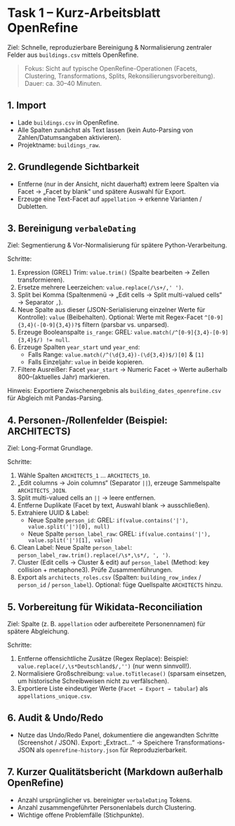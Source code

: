 # Task 1 – Kurz-Arbeitsblatt OpenRefine

Ziel: Schnelle, reproduzierbare Bereinigung & Normalisierung zentraler Felder aus `buildings.csv` mittels OpenRefine.

> Fokus: Sicht auf typische OpenRefine-Operationen (Facets, Clustering, Transformations, Splits, Rekonsilierungsvorbereitung). Dauer: ca. 30–40 Minuten.

## 1. Import

- Lade `buildings.csv` in OpenRefine.
- Alle Spalten zunächst als Text lassen (kein Auto-Parsing von Zahlen/Datumsangaben aktivieren).
- Projektname: `buildings_raw`.

## 2. Grundlegende Sichtbarkeit

- Entferne (nur in der Ansicht, nicht dauerhaft) extrem leere Spalten via Facet → „Facet by blank“ und spätere Auswahl für Export.
- Erzeuge eine Text-Facet auf `appellation` → erkenne Varianten / Dubletten.

## 3. Bereinigung `verbaleDating`

Ziel: Segmentierung & Vor-Normalisierung für spätere Python-Verarbeitung.

Schritte:

1. Expression (GREL) Trim: `value.trim()` (Spalte bearbeiten → Zellen transformieren).
2. Ersetze mehrere Leerzeichen: `value.replace(/\s+/,' ')`.
3. Split bei Komma (Spaltenmenü → „Edit cells → Split multi-valued cells“ → Separator `,`).
4. Neue Spalte aus dieser (JSON-Serialisierung einzelner Werte für Kontrolle): `value` (Beibehalten). Optional: Werte mit Regex-Facet `^[0-9]{3,4}(-[0-9]{3,4})?$` filtern (parsbar vs. unparsed).
5. Erzeuge Booleanspalte `is_range`: GREL: `value.match(/^[0-9]{3,4}-[0-9]{3,4}$/) != null`.
6. Erzeuge Spalten `year_start` und `year_end`:
   - Falls Range: `value.match(/^(\d{3,4})-(\d{3,4})$/)[0]` & `[1]`
   - Falls Einzeljahr: `value` in beide kopieren.
7. Filtere Ausreißer: Facet `year_start` → Numeric Facet → Werte außerhalb 800–(aktuelles Jahr) markieren.

Hinweis: Exportiere Zwischenergebnis als `building_dates_openrefine.csv` für Abgleich mit Pandas-Parsing.

## 4. Personen-/Rollenfelder (Beispiel: ARCHITECTS)

Ziel: Long-Format Grundlage.

Schritte:
 
1. Wähle Spalten `ARCHITECTS_1` … `ARCHITECTS_10`.
2. „Edit columns → Join columns“ (Separator `||`), erzeuge Sammelspalte `ARCHITECTS_JOIN`.
3. Split multi-valued cells an `||` → leere entfernen.
4. Entferne Duplikate (Facet by text, Auswahl blank → ausschließen).
5. Extrahiere UUID & Label:
   - Neue Spalte `person_id`: GREL: `if(value.contains('|'), value.split('|')[0], null)`
   - Neue Spalte `person_label_raw`: GREL: `if(value.contains('|'), value.split('|')[1], value)`
6. Clean Label: Neue Spalte `person_label`: `person_label_raw.trim().replace(/\s*,\s*/, ', ')`.
7. Cluster (Edit cells → Cluster & edit) auf `person_label` (Method: key collision + metaphone3). Prüfe Zusammenführungen.
8. Export als `architects_roles.csv` (Spalten: `building_row_index` / `person_id` / `person_label`). Optional: füge Quellspalte `ARCHITECTS` hinzu.

## 5. Vorbereitung für Wikidata-Reconciliation

Ziel: Spalte (z. B. `appellation` oder aufbereitete Personennamen) für spätere Abgleichung.

Schritte:

1. Entferne offensichtliche Zusätze (Regex Replace): Beispiel: `value.replace(/,\s*Deutschland$/,'')` (nur wenn sinnvoll!).
2. Normalisiere Großschreibung: `value.toTitlecase()` (sparsam einsetzen, um historische Schreibweisen nicht zu verfälschen).
3. Exportiere Liste eindeutiger Werte (`Facet → Export → tabular`) als `appellations_unique.csv`.

## 6. Audit & Undo/Redo

- Nutze das Undo/Redo Panel, dokumentiere die angewandten Schritte (Screenshot / JSON). Export: „Extract…“ → Speichere Transformations-JSON als `openrefine-history.json` für Reproduzierbarkeit.

## 7. Kurzer Qualitätsbericht (Markdown außerhalb OpenRefine)

- Anzahl ursprünglicher vs. bereinigter `verbaleDating` Tokens.
- Anzahl zusammengeführter Personenlabels durch Clustering.
- Wichtige offene Problemfälle (Stichpunkte).
